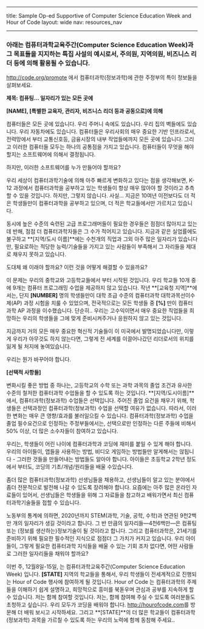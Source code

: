 * * *

title: Sample Op-ed Supportive of Computer Science Education Week and Hour of Code layout: wide nav: resources_nav

* * *

### 아래는 컴퓨터과학교육주간(Computer Science Education Week)과 그 목표들을 지지하는 특집 사설의 예시로서, 주의원, 지역의원, 비즈니스 리더 등에 의해 활용될 수 있습니다.

  


http://code.org/promote 에서 컴퓨터과학(정보과학)에 관한 주정부의 특이 정보들을 살펴보세요.

**제목: 컴퓨팅... 일자리가 있는 모든 곳에**

**[NAME], [특별한 교육자, 관리자, 비즈니스 리더 등과 공동으로]에 의해**

컴퓨터들은 모든 곳에 있습니다. 우리 주머니 속에도 있습니다. 우리 집의 벽들에도 있습니다. 우리 자동차에도 있습니다. 컴퓨터들은 우리사회의 매우 중요한 기반 인프라로서, 전력망에서 부터 교통신호등, 금융시장의 내부 작업들에까지 모든 곳에 있습니다. 그리고 이러한 컴퓨터들 모두는 하나의 공통점을 가지고 있습니다. 컴퓨터들이 무엇을 해야할지는 소프트웨어에 의해서 결정됩니다.

하지만, 이러한 소프트웨어를 누가 만들어야 할까요?

우리 세상이 컴퓨터과학기술에 의해 아주 빠르게 변화하고 있다는 점을 생각해보면, K-12 과정에서 컴퓨터과학을 공부하고 있는 학생들이 항상 매우 많아야 할 것이라고 추측할 수 있을 것입니다. 하지만, 그렇지 않습니다. 사실... 지금은 10여년 이전보다도 더 적은 학생들만이 컴퓨터과학을 공부하고 있으며, 더 적은 학교들에서만 가르치고 있습니다.

동시에 높은 수준의 숙련된 고급 프로그래머들이 필요한 경우들은 점점더 많아지고 있는데 반해, 점점 더 컴퓨터과학자들은 그 수가 적어지고 있습니다. 지금과 같은 실업률에도 불구하고 **[지역/도시 이름]**에는 수천개의 직업과 그외 아주 많은 일자리가 있습니다만, 필요로하는 적당한 능력/기술들을 가지고 있는 사람들이 부족해서 그 자리들을 제대로 채우지 못하고 있습니다.

도대체 왜 이래야 할까요? 이런 것을 어떻게 해결할 수 있을까요?

이 문제는 우리의 중학교와 고등학교들에서 부터 시작된 것입니다. 우리 학교들 10개 중에 9개는 컴퓨터 프로그래밍 수업을 제공하지 않고 있습니다. 작년 **[교육청 지역]**에서는, 단지 **[NUMBER]** 명의 학생들만이 대학 초급 수준의 컴퓨터과학 대학과목선이수제(AP) 과정 시험을 치룰 수 있었으며, 전국적으로는 모든 학생들 중 **[%]** 만이 컴퓨터과학 AP 과정을 이수했습니다. 단순히.. 우리는 고수익이면서 매우 중요한 직업들을 희망하는 우리의 학생들을 그에 맞게 준비시켜주거나 응원하지 않고 있는 것입니다.

지금까지 거의 모든 매우 중요한 혁신적 기술들이 이 미국에서 발명되었습니다만, 이렇게 우리가 아무것도 하지 않는다면, 그렇게 전 세계를 이끌어나갔던 리더로서의 위치를 잃게 될 처지에 놓여있습니다.

우리는 뭔가 바꾸어야 합니다.

**[선택적 사항들]**

변화시킬 좋은 방법 중 하나는, 고등학교의 수학 또는 과학 과목의 졸업 조건과 유사한 수준의 철저한 컴퓨터과학 수업들을 할 수 있도록 하는 것입니다. **[지역/도시이름]**에서, 컴퓨터과학(정보과학) 수업들은 선택입니다. 주어진 졸업 요건을 채우기 위해, 학생들은 선택과정인 컴퓨터과학(정보과학) 수업을 선택할 여유가 없습니다. 따라서, 이러한 변화는 매우 큰 영향/효과를 불러일으킬 수 있습니다. 컴퓨터과학(정보과학) 수업을 졸업 필수요건으로 인정하는 주정부들에서는, 선택으로만 인정하는 다른 주들에 비해서 50% 이상, 더 많은 소수자들이 참여하고 있습니다.

우리는, 학생들이 어린 나이에 컴퓨터과학과 코딩에 재미를 붙일 수 있게 해야 합니다. 우리의 아이들이, 앱들을 사용하는 방법, 비디오 게임하는 방법들만 알게해서는 않됩니다 - 그러한 것들을 만들어내는 방법들도 알아야 합니다. 아이들은 초등학교 2학년 정도에서 부터도, 코딩의 기초/개념/원리들을 배울 수있습니다.

좀더 많은 컴퓨터과학(정보과학) 선생님들을 채용하고, 선생님들이 알고 있는 분야에서 좀더 전문적으로 발전해 나갈 수 있도록 장려해야 합니다. 요즘에는 아주 많은 온라인 자료들이 있어서, 선생님들은 학생들을 위해 그 자료들을 참고하고 배워가면서 최신 컴퓨터과학기술들을 접할 수 있습니다.

노동부의 통계에 의하면, 2020년까지 STEM(과학, 기술, 공학, 수학)과 연관된 9천2백만 개의 일자리가 생길 것이라고 합니다. 그 반 만큼의 일자리들—4천6백만—은 컴퓨팅 또는 (정보를 생산하는)정보기술이 될 것이라고 합니다. 그리고 컴퓨터과학은, 21세기를 준비하기 위해 필요한 필수적인 지식으로 점점더 그 가치가 커지고 있습니다. 우리 아이들이, 그렇게 필요한 컴퓨터과학 지식들을 배울 수 있는 기회 조차 없다면, 어떤 사람들로 그러한 일자리들을 채워야 할까요?

이번 주, 12월8일-15일, 는 컴퓨터과학교육주간(Computer Science Education Week) 입니다. **[STATE]** 지역의 학교들을 통해서, 우리 학생들이 전세계적으로 진행되는 Hour of Code 행사에 참여하게 될 것입니다. Hour of Code 는 컴퓨터과학의 주제들을 이해하기 쉽게 설명하고, 희망적으로 흥미를 북돋우며 관심과 공부를 지속하게 할 수 있습니다. 저는 함께 참여할 것입니다. 저는, 함께 참여해 주실 수 있도록 여러분들도 초청하고 싶습니다. 우리 모두가 코딩을 배워야 합니다. <http://hourofcode.com>를 방문해 더 배워 보시고 시작하세요. 그리고 **[STATE]**의 더 많은 학교들이 컴퓨터과학(정보과학) 과목을 가르칠 수 있도록 하는 우리의 노력에 함께 동참해 주세요..